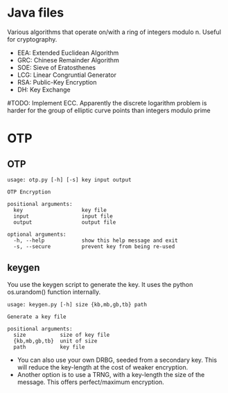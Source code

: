 # Java files
Various algorithms that operate on/with a ring of integers modulo n. Useful for cryptography.

- EEA: Extended Euclidean Algorithm 
- GRC: Chinese Remainder Algorithm
- SOE: Sieve of Eratosthenes
- LCG: Linear Congruntial Generator
- RSA: Public-Key Encryption
- DH:  Key Exchange

#TODO: Implement ECC. Apparently the discrete logarithm problem is harder for the group of elliptic curve points than integers modulo prime

# OTP
## OTP
```console
usage: otp.py [-h] [-s] key input output

OTP Encryption

positional arguments:
  key                   key file
  input                 input file
  output                output file

optional arguments:
  -h, --help            show this help message and exit
  -s, --secure          prevent key from being re-used
  ```
## keygen
You use the keygen script to generate the key. It uses the python os.urandom() function internally.
```console
usage: keygen.py [-h] size {kb,mb,gb,tb} path

Generate a key file

positional arguments:
  size           size of key file
  {kb,mb,gb,tb}  unit of size
  path           key file
```
- You can also use your own DRBG, seeded from a secondary key. This will reduce the key-length at the cost of weaker encryption.
- Another option is to use a TRNG, with a key-length the size of the message. This offers perfect/maximum encryption.

